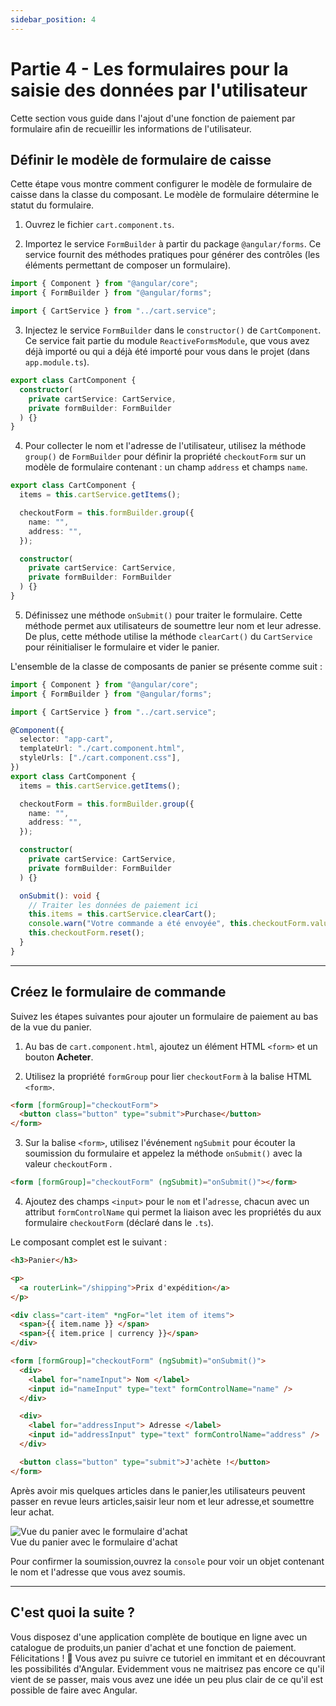 ```yaml
---
sidebar_position: 4
---
```


# Partie 4 - Les formulaires pour la saisie des données par l'utilisateur

Cette section vous guide dans l'ajout d'une fonction de paiement par formulaire afin de recueillir les informations de l'utilisateur.

## Définir le modèle de formulaire de caisse

Cette étape vous montre comment configurer le modèle de formulaire de caisse dans la classe du composant. Le modèle de formulaire détermine le statut du formulaire.

1. Ouvrez le fichier `cart.component.ts`.

2. Importez le service `FormBuilder` à partir du package `@angular/forms`. Ce service fournit des méthodes pratiques pour générer des contrôles (les éléments permettant de composer un formulaire).

```ts title=src/app/cart/cart.component.ts
import { Component } from "@angular/core";
import { FormBuilder } from "@angular/forms";

import { CartService } from "../cart.service";
```

3. Injectez le service `FormBuilder` dans le `constructor()` de `CartComponent`. Ce service fait partie du module `ReactiveFormsModule`, que vous avez déjà importé ou qui a déjà été importé pour vous dans le projet (dans `app.module.ts`).

```ts title=src/app/cart/cart.component.ts
export class CartComponent {
  constructor(
    private cartService: CartService,
    private formBuilder: FormBuilder
  ) {}
}
```

4. Pour collecter le nom et l'adresse de l'utilisateur, utilisez la méthode `group()` de `FormBuilder` pour définir la propriété `checkoutForm` sur un modèle de formulaire contenant : un champ `address` et champs `name`.

```ts title=src/app/cart/cart.component.ts
export class CartComponent {
  items = this.cartService.getItems();

  checkoutForm = this.formBuilder.group({
    name: "",
    address: "",
  });

  constructor(
    private cartService: CartService,
    private formBuilder: FormBuilder
  ) {}
}
```

5. Définissez une méthode `onSubmit()` pour traiter le formulaire. Cette méthode permet aux utilisateurs de soumettre leur nom et leur adresse. De plus, cette méthode utilise la méthode `clearCart()` du `CartService` pour réinitialiser le formulaire et vider le panier.

L'ensemble de la classe de composants de panier se présente comme suit :

```ts title=src/app/cart/cart.component.ts
import { Component } from "@angular/core";
import { FormBuilder } from "@angular/forms";

import { CartService } from "../cart.service";

@Component({
  selector: "app-cart",
  templateUrl: "./cart.component.html",
  styleUrls: ["./cart.component.css"],
})
export class CartComponent {
  items = this.cartService.getItems();

  checkoutForm = this.formBuilder.group({
    name: "",
    address: "",
  });

  constructor(
    private cartService: CartService,
    private formBuilder: FormBuilder
  ) {}

  onSubmit(): void {
    // Traiter les données de paiement ici
    this.items = this.cartService.clearCart();
    console.warn("Votre commande a été envoyée", this.checkoutForm.value);
    this.checkoutForm.reset();
  }
}
```

---

## Créez le formulaire de commande

Suivez les étapes suivantes pour ajouter un formulaire de paiement au bas de la vue du panier.

1. Au bas de `cart.component.html`, ajoutez un élément HTML `<form>` et un bouton **Acheter**.

2. Utilisez la propriété `formGroup` pour lier `checkoutForm` à la balise HTML `<form>`.

```html title=src/app/cart/cart.component.html
<form [formGroup]="checkoutForm">
  <button class="button" type="submit">Purchase</button>
</form>
```

3. Sur la balise `<form>`, utilisez l'événement `ngSubmit` pour écouter la soumission du formulaire et appelez la méthode `onSubmit()` avec la valeur `checkoutForm` .

```html title=src/app/cart/cart.component.html
<form [formGroup]="checkoutForm" (ngSubmit)="onSubmit()"></form>
```

4. Ajoutez des champs `<input>` pour le `nom` et l'`adresse`, chacun avec un attribut `formControlName` qui permet la liaison avec les propriétés du aux formulaire `checkoutForm` (déclaré dans le `.ts`).

Le composant complet est le suivant :

```html title=src/app/cart/cart.component.html
<h3>Panier</h3>

<p>
  <a routerLink="/shipping">Prix d'expédition</a>
</p>

<div class="cart-item" *ngFor="let item of items">
  <span>{{ item.name }} </span>
  <span>{{ item.price | currency }}</span>
</div>

<form [formGroup]="checkoutForm" (ngSubmit)="onSubmit()">
  <div>
    <label for="nameInput"> Nom </label>
    <input id="nameInput" type="text" formControlName="name" />
  </div>

  <div>
    <label for="addressInput"> Adresse </label>
    <input id="addressInput" type="text" formControlName="address" />
  </div>

  <button class="button" type="submit">J'achète !</button>
</form>
```

Après avoir mis quelques articles dans le panier,les utilisateurs peuvent
passer en revue leurs articles,saisir leur nom et leur adresse,et soumettre leur
achat.

<div class="container-img-50">
  <img
    src={require('./assets/checkout.png').default}
    alt="Vue du panier avec le formulaire d'achat"
  />
  <figcaption>Vue du panier avec le formulaire d'achat</figcaption>
</div>

Pour confirmer la soumission,ouvrez la `console` pour voir un objet contenant le nom et l'adresse que vous avez soumis.

---

## C'est quoi la suite ?

Vous disposez d'une application complète de boutique en ligne avec un catalogue de produits,un panier d'achat et une fonction de paiement.
Félicitations ! 🎉 Vous avez pu suivre ce tutoriel en immitant et en découvrant les possibilités d'Angular.
Evidemment vous ne maitrisez pas encore ce qu'il vient de se passer, mais vous avez une idée un peu plus clair de ce qu'il est possible de faire avec Angular.

<!--
  <div class="container-img-50">
    <img
      src={require('./assets/list-products-with-share.png').default}
      alt="Les boutons Partager sont ajoutés à la liste"
    />
    <figcaption>Les boutons Partager sont ajoutés à la liste</figcaption>
  </div>

-->

```

```
